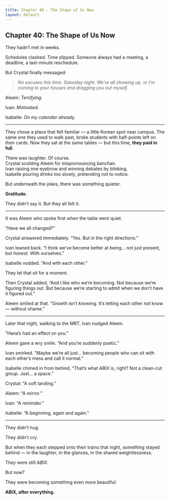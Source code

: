 ```yaml
---
title: Chapter 40 - The Shape of Us Now
layout: default
---
```


## Chapter 40: The Shape of Us Now

They hadn’t met in weeks.

Schedules clashed. Time slipped. Someone always had a meeting, a deadline, a last-minute reschedule.

But Crystal finally messaged:

> *No excuses this time. Saturday night. We’re all showing up, or I’m coming to your houses and dragging you out myself.*

Aleem: *Terrifying.*

Ivan: *Motivated.*

Isabelle: *On my calendar already.*

---

They chose a place that felt familiar — a little Korean spot near campus. The same one they used to walk past, broke students with half-points left on their cards. Now they sat at the same tables — but this time, **they paid in full**.

There was laughter. Of course.  
Crystal scolding Aleem for mispronouncing banchan.  
Ivan raising one eyebrow and winning debates by blinking.  
Isabelle pouring drinks too slowly, pretending not to notice.

But underneath the jokes, there was something quieter.

**Gratitude.**

They didn’t say it. But they all felt it.

---

It was Aleem who spoke first when the table went quiet.

“Have we all changed?”

Crystal answered immediately. “Yes. But in the right directions.”

Ivan leaned back. “I think we’ve become better at being... not just present, but *honest.* With ourselves.”

Isabelle nodded. “And with each other.”

They let that sit for a moment.

Then Crystal added, “And I like who we’re becoming. Not because we’re figuring things out. But because we’re starting to admit when we don’t have it figured out.”

Aleem smiled at that. “Growth isn’t knowing. It’s letting each other *not* know — without shame.”

---

Later that night, walking to the MRT, Ivan nudged Aleem.

“Hana’s had an effect on you.”

Aleem gave a wry smile. “And you’re suddenly poetic.”

Ivan smirked. “Maybe we’re all just… becoming people who can sit with each other’s mess and call it normal.”

Isabelle chimed in from behind, “That’s what ABIX is, right? Not a clean-cut group. Just… a space.”

Crystal: “A soft landing.”

Aleem: “A mirror.”

Ivan: “A reminder.”

Isabelle: “A beginning, again and again.”

---

They didn’t hug.

They didn’t cry.

But when they each stepped onto their trains that night, something stayed behind — in the laughter, in the glances, in the shared weightlessness.

They were still *ABIX*.

But now?

They were becoming something even more beautiful:

**ABIX, after everything.**